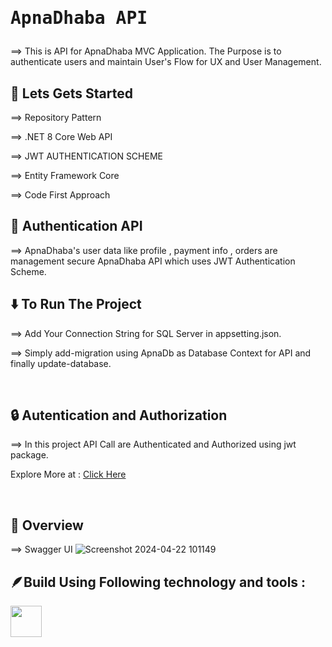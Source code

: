 # <pre>ApnaDhaba API</pre>

⟹ This is API for ApnaDhaba MVC Application. The Purpose is to authenticate users and maintain User's Flow for UX and User Management.

## 🚀 Lets Gets Started

⟹ Repository Pattern

⟹ .NET 8 Core Web API

⟹ JWT AUTHENTICATION SCHEME

⟹ Entity Framework Core

⟹ Code First Approach

## 👾 Authentication API 

⟹ ApnaDhaba's user data like profile , payment info , orders are management secure ApnaDhaba API which uses JWT Authentication Scheme.

## ⬇️ To Run The Project

⟹ Add Your Connection String for SQL Server in appsetting.json.

⟹ Simply add-migration using ApnaDb as Database Context for API and finally update-database.

<br>

## 🔒 Autentication and Authorization

⟹ In this project API Call are Authenticated and Authorized using jwt package.

Explore More at : <a href="https://jwt.io/">Click Here </a>

<br>

## 🤖 Overview

⟹ Swagger UI 
![Screenshot 2024-04-22 101149](https://github.com/user-attachments/assets/4207697f-6a0f-4e5d-b66d-fa3c799b8872)



<!--
## 🪶Project Demo Showcase
Please Visit : <a href="https://youtu.be/u6wYCXrju6w">Project Demo</a>
-->

## 🪶Build Using Following technology and tools :

<img src="https://encrypted-tbn0.gstatic.com/images?q=tbn:ANd9GcSDU4GdoVUEqJ1xsaB6PwQX_Tm4xR-ti98qu8DjxImI9aEEex5VlwHpOUXoIX2HD8wl-iE&usqp=CAU" width="50px" height="50px">
